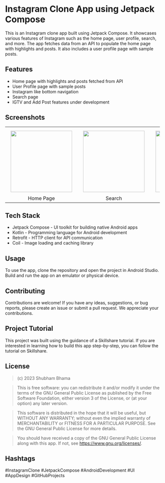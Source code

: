 # Instagram Clone App using Jetpack Compose

This is an Instagram clone app built using Jetpack Compose. It showcases various features of Instagram such as the home page, user profile, search, and more.
The app fetches data from an API to populate the home page with highlights and posts. It also includes a user profile page with sample posts.

## Features

- Home page with highlights and posts fetched from API
- User Profile page with sample posts
- Instagram like bottom navigation
- Search page
- IGTV and Add Post features under development

## Screenshots

<table>
  <tr>
    <td align="center">
      <img src="/readme/home_page.gif" width="200" hspace="10" vspace="10">
      <br>
      Home Page
    </td>
    <td align="center">
      <img src="/readme/user_profile.gif" width="200" hspace="10" vspace="10">
      <br>
      Search
    </td>
    <td align="center">
      <img src="/readme/search_other.gif" width="200" hspace="10" vspace="10">
      <br>
      User Profile
    </td>
  </tr>
</table>

## Tech Stack

- Jetpack Compose - UI toolkit for building native Android apps
- Kotlin - Programming language for Android development
- Retrofit - HTTP client for API communication
- Coil - Image loading and caching library

## Usage
To use the app, clone the repository and open the project in Android Studio. Build and run the app on an emulator or physical device.

## Contributing

Contributions are welcome! If you have any ideas, suggestions, or bug reports, please create an issue or submit a pull request. We appreciate your contributions.

## Project Tutorial
This project was built using the guidance of a Skillshare tutorial. If you are interested in learning how to build this app step-by-step, you can follow the tutorial on Skillshare.

## License

>(c) 2023 Shubham Bhama

>This is free software: you can redistribute it and/or modify it under the terms of the GNU General Public License as published by the Free Software Foundation, either version 3 of the License, or (at your option) any later version.

>This software is distributed in the hope that it will be useful, but WITHOUT ANY WARRANTY; without even the implied warranty of MERCHANTABILITY or FITNESS FOR A PARTICULAR PURPOSE. See the GNU General Public License for more details.

>You should have received a copy of the GNU General Public License along with this app. If not, see <https://www.gnu.org/licenses/>.

## Hashtags

#InstagramClone #JetpackCompose #AndroidDevelopment #UI #AppDesign #GitHubProjects